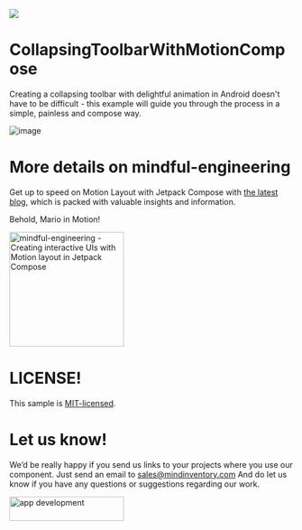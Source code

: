 <a href="https://www.mindinventory.com/?utm_source=gthb&utm_medium=repo&utm_campaign=CollapsingToolbarWithMotionCompose"><img src="https://github.com/Sammindinventory/MindInventory/blob/main/Banner.png"></a>

# CollapsingToolbarWithMotionCompose

Creating a collapsing toolbar with delightful animation in Android doesn't have to be difficult - this example will guide you through the process in a simple, painless and compose way.

![image](/media/mario_collapsing_animation.gif)

# More details on mindful-engineering

Get up to speed on Motion Layout with Jetpack Compose with <a href="https://medium.com/mindful-engineering/creating-interactive-uis-with-motion-layout-in-jetpack-compose-6b76ec41c6ab">the latest blog</a>, which is packed with valuable insights and information.

Behold, Mario in Motion!

<a href="https://medium.com/mindful-engineering/creating-interactive-uis-with-motion-layout-in-jetpack-compose-6b76ec41c6ab">
<img src="https://cdn-images-1.medium.com/v2/resize:fit:826/1*6dSK2XqM3Nlx8MxtVsuppA@2x.png" width="203"  alt="mindful-engineering - Creating interactive UIs with Motion layout in Jetpack Compose">
</a>



# LICENSE!

This sample is [MIT-licensed](/LICENSE).

# Let us know!
We’d be really happy if you send us links to your projects where you use our component. Just send an email to sales@mindinventory.com And do let us know if you have any questions or suggestions regarding our work.

<a href="https://www.mindinventory.com/contact-us.php?utm_source=gthb&utm_medium=repo&utm_campaign=MarioInMotion">
<img src="https://github.com/Sammindinventory/MindInventory/blob/main/hirebutton.png" width="203" height="43"  alt="app development">
</a>

